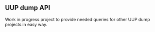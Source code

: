 UUP dump API
------------

Work in progress project to provide needed queries for other UUP dump projects in easy way.
 